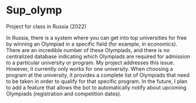 # Sup_olymp
Project for class in Russia (2022)

In Russia, there is a system where you can get into top universities for free by winning an Olympiad in a specific field (for example, in economics). There are an incredible number of these Olympiads, and there is no centralized database indicating which Olympiads are required for admission to a particular university or program. My project addresses this issue. However, it currently only works for one university. When choosing a program at the university, it provides a complete list of Olympiads that need to be taken in order to qualify for that specific program. In the future, I plan to add a feature that allows the bot to automatically notify about upcoming Olympiads (registration and competition dates).
